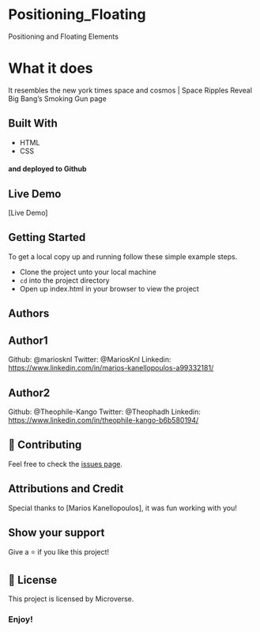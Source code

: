 # Positioning_Floating
Positioning and Floating Elements

# What it does
It resembles the new york times space and cosmos |
Space Ripples Reveal Big Bang’s Smoking Gun page

## Built With
- HTML
- CSS
#### and deployed to Github

## Live Demo

[Live Demo]

## Getting Started

To get a local copy up and running follow these simple example steps.
- Clone the project unto your local machine
- `cd` into the project directory
- Open up index.html in your browser to view the project

## Authors


## Author1

Github: @mariosknl
Twitter: @MariosKnl
Linkedin: https://www.linkedin.com/in/marios-kanellopoulos-a99332181/

## Author2

Github:  @Theophile-Kango
Twitter: @Theophadh
Linkedin: https://www.linkedin.com/in/theophile-kango-b6b580194/

## 🤝 Contributing

Feel free to check the [issues page](https://github.com/mariosknl/Positioning_Floating/issues).

## Attributions and Credit
Special thanks to [Marios Kanellopoulos], it was fun working with you!

## Show your support

Give a ⭐️ if you like this project!

## 📝 License

This project is licensed by Microverse.

### Enjoy!
